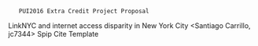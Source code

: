        PUI2016 Extra Credit Project Proposal
LinkNYC and internet access disparity in New York City 
<Santiago Carrillo, jc7344>
Spip Cite Template